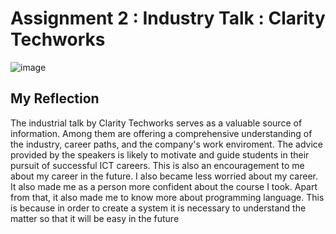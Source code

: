 # Assignment 2 : Industry Talk : Clarity Techworks
![image](https://github.com/Mailqeru/assignment-2-TIS/assets/148432122/8320f579-6b99-423e-9e44-3c684dd58fc9)
## My Reflection  
The industrial talk by Clarity Techworks serves as a valuable source of information. Among them are offering a comprehensive understanding of the industry, career paths, and the company's work enviroment. The advice provided by the speakers is likely to motivate and guide students in their pursuit of successful ICT careers. This is also an encouragement to me about my career in the future. I also became less worried about my career. It also made me as a person more confident about the course I took. Apart from that, it also made me to know more about programming language. This is because in order to create a system it is necessary to understand the matter so that it will be easy in the future

